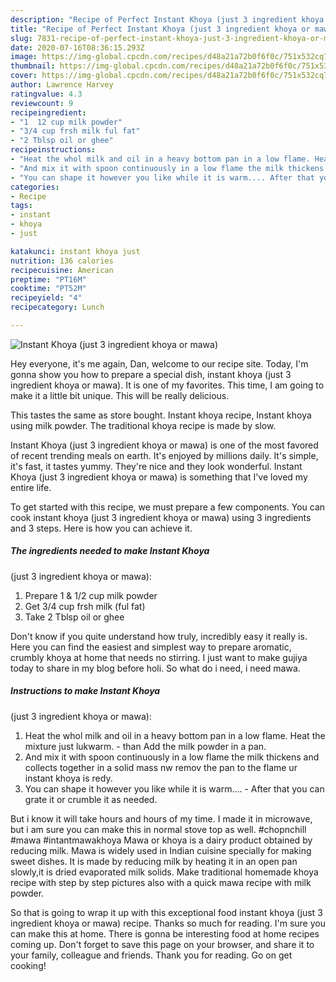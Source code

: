 ```yaml
---
description: "Recipe of Perfect Instant Khoya (just 3 ingredient khoya or mawa)"
title: "Recipe of Perfect Instant Khoya (just 3 ingredient khoya or mawa)"
slug: 7831-recipe-of-perfect-instant-khoya-just-3-ingredient-khoya-or-mawa
date: 2020-07-16T08:36:15.293Z
image: https://img-global.cpcdn.com/recipes/d48a21a72b0f6f0c/751x532cq70/instant-khoya-just-3-ingredient-khoya-or-mawa-recipe-main-photo.jpg
thumbnail: https://img-global.cpcdn.com/recipes/d48a21a72b0f6f0c/751x532cq70/instant-khoya-just-3-ingredient-khoya-or-mawa-recipe-main-photo.jpg
cover: https://img-global.cpcdn.com/recipes/d48a21a72b0f6f0c/751x532cq70/instant-khoya-just-3-ingredient-khoya-or-mawa-recipe-main-photo.jpg
author: Lawrence Harvey
ratingvalue: 4.3
reviewcount: 9
recipeingredient:
- "1  12 cup milk powder"
- "3/4 cup frsh milk ful fat"
- "2 Tblsp oil or ghee"
recipeinstructions:
- "Heat the whol milk and oil in a heavy bottom pan in a low flame. Heat the mixture just lukwarm. than Add the milk powder in a pan."
- "And mix it with spoon continuously in a low flame the milk thickens and collects together in a solid mass nw remov the pan to the flame ur instant khoya is redy."
- "You can shape it however you like while it is warm.... After that you can grate it or crumble it as needed."
categories:
- Recipe
tags:
- instant
- khoya
- just

katakunci: instant khoya just 
nutrition: 136 calories
recipecuisine: American
preptime: "PT16M"
cooktime: "PT52M"
recipeyield: "4"
recipecategory: Lunch

---
```



![Instant Khoya
(just 3 ingredient khoya or mawa)](https://img-global.cpcdn.com/recipes/d48a21a72b0f6f0c/751x532cq70/instant-khoya-just-3-ingredient-khoya-or-mawa-recipe-main-photo.jpg)

Hey everyone, it's me again, Dan, welcome to our recipe site. Today, I'm gonna show you how to prepare a special dish, instant khoya
(just 3 ingredient khoya or mawa). It is one of my favorites. This time, I am going to make it a little bit unique. This will be really delicious.

This tastes the same as store bought. Instant khoya recipe, Instant khoya using milk powder. The traditional khoya recipe is made by slow.

Instant Khoya
(just 3 ingredient khoya or mawa) is one of the most favored of recent trending meals on earth. It's enjoyed by millions daily. It's simple, it's fast, it tastes yummy. They're nice and they look wonderful. Instant Khoya
(just 3 ingredient khoya or mawa) is something that I've loved my entire life.


To get started with this recipe, we must prepare a few components. You can cook instant khoya
(just 3 ingredient khoya or mawa) using 3 ingredients and 3 steps. Here is how you can achieve it.

<!--inarticleads1-->

##### The ingredients needed to make Instant Khoya
(just 3 ingredient khoya or mawa):

1. Prepare 1 &amp; 1/2 cup milk powder
1. Get 3/4 cup frsh milk (ful fat)
1. Take 2 Tblsp oil or ghee


Don&#39;t know if you quite understand how truly, incredibly easy it really is. Here you can find the easiest and simplest way to prepare aromatic, crumbly khoya at home that needs no stirring. I just want to make gujiya today to share in my blog before holi. So what do i need, i need mawa. 

<!--inarticleads2-->

##### Instructions to make Instant Khoya
(just 3 ingredient khoya or mawa):

1. Heat the whol milk and oil in a heavy bottom pan in a low flame. Heat the mixture just lukwarm. - than Add the milk powder in a pan.
1. And mix it with spoon continuously in a low flame the milk thickens and collects together in a solid mass nw remov the pan to the flame ur instant khoya is redy.
1. You can shape it however you like while it is warm.... - After that you can grate it or crumble it as needed.


But i know it will take hours and hours of my time. I made it in microwave, but i am sure you can make this in normal stove top as well. #chopnchill #mawa #intantmawakhoya Mawa or khoya is a dairy product obtained by reducing milk. Mawa is widely used in Indian cuisine specially for making sweet dishes. It is made by reducing milk by heating it in an open pan slowly,it is dried evaporated milk solids. Make traditional homemade khoya recipe with step by step pictures also with a quick mawa recipe with milk powder. 

So that is going to wrap it up with this exceptional food instant khoya
(just 3 ingredient khoya or mawa) recipe. Thanks so much for reading. I'm sure you can make this at home. There is gonna be interesting food at home recipes coming up. Don't forget to save this page on your browser, and share it to your family, colleague and friends. Thank you for reading. Go on get cooking!
